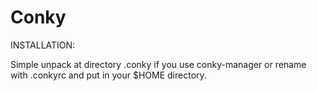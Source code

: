 # Conky

INSTALLATION:

Simple unpack at directory .conky if you use conky-manager or rename with .conkyrc and put in your $HOME directory.
